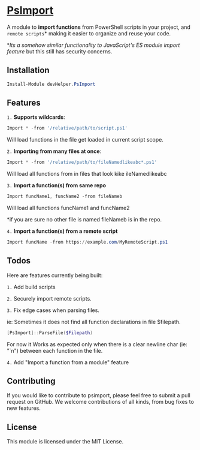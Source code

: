 # [**PsImport**](https://github.com/alainQtec/devHelper.PsImport)

A module to **import functions** from PowerShell scripts in your project, and `remote scripts`* making it easier to organize and reuse your code.

**Its a somehow similar functionality to JavaScript's ES module import feature* but this still has security concerns.

## **Installation**

```PowerShell
Install-Module devHelper.PsImport
```

## **Features**

`1.` **Supports wildcards**:

```PowerShell
Import * -from '/relative/path/to/script.ps1'
```

Will load functions in the file get loaded in current script scope.

`2.` **Importing from many files at once**:

```PowerShell
Import * -from '/relative/path/to/fileNamedlikeabc*.ps1'
```

Will load all functions from in files that look kike ileNamedlikeabc


`3.` **Import a function(s) from same repo**

```PowerShell
Import funcName1, funcName2 -from fileNameb
```
Will load all functions funcName1 and funcName2

*if you are sure no other file is named fileNameb is in the repo.

`4.` **Import a function(s) from a remote script**

```PowerShell
Import funcName -from https://example.com/MyRemoteScript.ps1
```

## **Todos**

Here are features currently being built:

`1.` Add build scripts

`2.` Securely import remote scripts.

`3.` Fix edge cases when parsing files.

ie: Sometimes it does not find all function declarations in file $filepath.

```PowerShell
[PsImport]::ParseFile($Filepath)
```

For now it Works as expected only when there is a clear newline char (ie: "`n") between each function in the file.

`4.` Add "Import a function from a module" feature


## **Contributing**

If you would like to contribute to psimport, please feel free to submit a pull request on GitHub. We welcome contributions of all kinds, from bug fixes to new features.

## **License**

This module is licensed under the MIT License.